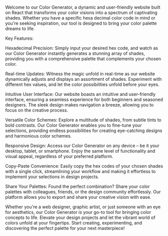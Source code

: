 Welcome to our Color Generator, a dynamic and user-friendly website built on React that transforms your color visions into a spectrum of captivating shades. Whether you have a specific hexa decimal color code in mind or you're seeking inspiration, our tool is designed to bring your color palette dreams to life.

Key Features:

Hexadecimal Precision: Simply input your desired hex code, and watch as our Color Generator instantly generates a stunning array of shades, providing you with a comprehensive palette that complements your chosen color.

Real-time Updates: Witness the magic unfold in real-time as our website dynamically adjusts and displays an assortment of shades. Experiment with different hex values, and let the color possibilities unfold before your eyes.

Intuitive User Interface: Our website boasts an intuitive and user-friendly interface, ensuring a seamless experience for both beginners and seasoned designers. The sleek design makes navigation a breeze, allowing you to focus on the creative process.

Versatile Color Schemes: Explore a multitude of shades, from subtle tints to bold contrasts. Our Color Generator enables you to fine-tune your selections, providing endless possibilities for creating eye-catching designs and harmonious color schemes.

Responsive Design: Access our Color Generator on any device – be it your desktop, tablet, or smartphone. Enjoy the same level of functionality and visual appeal, regardless of your preferred platform.

Copy-Paste Convenience: Easily copy the hex codes of your chosen shades with a single click, streamlining your workflow and making it effortless to implement your selections in design projects.

Share Your Palettes: Found the perfect combination? Share your color palettes with colleagues, friends, or the design community effortlessly. Our platform allows you to export and share your creative vision with ease.

Whether you're a web designer, graphic artist, or just someone with an eye for aesthetics, our Color Generator is your go-to tool for bringing color concepts to life. Elevate your design projects and let the vibrant world of colors unfold at your fingertips. Start creating, experimenting, and discovering the perfect palette for your next masterpiece!
